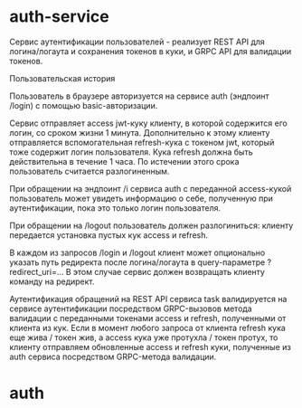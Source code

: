 # auth-service
Сервис аутентификации пользователей - реализует REST API для логина/логаута и сохранения токенов в куки, и GRPC API для валидации токенов.

Пользовательская история

Пользователь в браузере авторизуется на сервисе auth (эндпоинт /login) с помощью basic-авторизации. 

Сервис отправляет access jwt-куку клиенту, в которой содержится его логин, со сроком жизни 1 минута. Дополнительно к этому клиенту отправляется вспомогательная refresh-кука с токеном jwt, который тоже содержит логин пользователя. Кука refresh должна быть действительна в течение 1 часа. По истечении этого срока пользователь считается разлогиненным.

При обращении на эндпоинт /i сервиса auth с переданной access-кукой пользователь может увидеть информацию о себе, полученную при аутентификации, пока это только логин пользователя.

При обращении на /logout пользователь должен разлогиниться: клиенту передается установка пустых кук access и refresh.

В каждом из запросов /login и /logout клиент может опционально указать путь редиректа после логина/логаута в query-параметре ?redirect_uri=... В этом случае сервис должен возвращать клиенту команду на редирект.

Аутентификация обращений на REST API сервиса task валидируется на сервисе аутентификации посредством GRPC-вызовов метода валидации с переданными токенами access и 
refresh, полученными от клиента из кук. Если в момент любого запроса от клиента refresh кука еще жива / токен жив, а access кука уже протухла / токен протух, то клиенту отправляем обновленные access и refresh куки, полученные из auth сервиса посредством GRPC-метода валидации.
# auth
